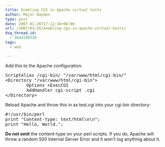 ```yaml
---
title: Enabling CGI in Apache virtual hosts
author: Major Hayden
type: post
date: 2007-01-26T17:12:34+00:00
url: /2007/01/26/enabling-cgi-in-apache-virtual-hosts/
dsq_thread_id:
  - 3644199320
tags:
  - web

---
```

Add this to the Apache configuration:

<pre>ScriptAlias /cgi-bin/ "/var/www/html/cgi-bin/"
&lt;Directory "/var/www/html/cgi-bin"&gt;
        Options +ExecCGI
        AddHandler cgi-script .cgi
&lt;/Directory&gt;</pre>

Reload Apache and throw this in as test.cgi into your cgi-bin directory:

<pre>#!/usr/bin/perl
print "Content-type: text/html\n\n";
print "Hello, World.";</pre>

**Do not omit** the content-type on your perl scripts. If you do, Apache will throw a random 500 Internal Server Error and it won't log anything about it.
